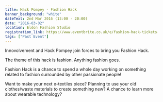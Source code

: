 ```yaml
---
title: Hack Pompey - Fashion Hack
banner_background: "white"
dateText: 2nd Mar 2016 (13:00 - 20:00)
date: "2016-03-02"
location: Eldon Fashion Studio
registration_link: https://www.eventbrite.co.uk/e/fashion-hack-tickets-21408075129#
tags: ["Past Event"]
---
```


Innovolvement and Hack Pompey join forces to bring you Fashion Hack.

The theme of this hack is fashion. Anything fashion goes.

Fashion Hack is a chance to spend a whole day working on something related to fashion surrounded by other passionate people!

Want to make your next e-textiles piece? Planning to use your old clothes/waste materials to create something new? A chance to learn more about wearable technology?

